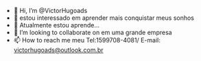 - 👋 Hi, I’m @VictorHugoads
- 👀 estou interessado em aprender mais conquistar meus sonhos 
- 🌱 Atualmente estou aprende...
- 💞️ I’m looking to collaborate on  em uma grande empresa
- 📫 How to reach me  meu Tel:1599708-4081/ E-mail: victorhugoads@outlook.com.br

<!---
VictorHugoads/VictorHugoads is a ✨ special ✨ repository because its `README.md` (this file) appears on your GitHub profile.
You can click the Preview link to take a look at your changes.
--->
